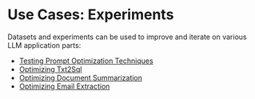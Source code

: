 # Use Cases: Experiments

Datasets and experiments can be used to improve and iterate on various LLM application parts:

* [Testing Prompt Optimization Techniques](../../prompt-engineering/use-cases-prompts/prompt-optimization.md)
* [Optimizing Txt2Sql](text2sql.md)
* [Optimizing Document Summarization](summarization.md)
* [Optimizing Email Extraction](email-extraction.md)

